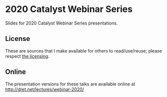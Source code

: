# 2020 Catalyst Webinar Series

Slides for 2020 Catalyst Webinar Series presentations.

## License

These are sources that I make available for others to read/use/reuse; please respect [the licensing](../LICENSE).


## Online

The presentation versions for these talks are available online at http://dret.net/lectures/webinar-2020/
